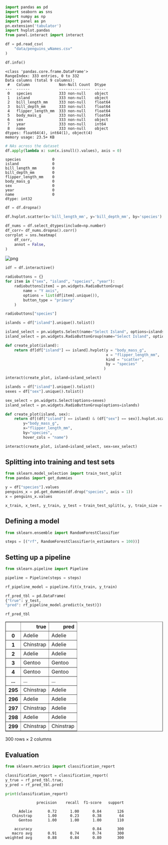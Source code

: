 ```python
import pandas as pd
import seaborn as sns
import numpy as np
import panel as pn
pn.extension('tabulator')
import hvplot.pandas
from panel.interact import interact
```

```python
df = pd.read_csv(
    "data/penguins_wNames.csv"
)
```


```python
df.info()
```

    <class 'pandas.core.frame.DataFrame'>
    RangeIndex: 333 entries, 0 to 332
    Data columns (total 9 columns):
     #   Column             Non-Null Count  Dtype  
    ---  ------             --------------  -----  
     0   species            333 non-null    object 
     1   island             333 non-null    object 
     2   bill_length_mm     333 non-null    float64
     3   bill_depth_mm      333 non-null    float64
     4   flipper_length_mm  333 non-null    float64
     5   body_mass_g        333 non-null    float64
     6   sex                333 non-null    object 
     7   year               333 non-null    int64  
     8   name               333 non-null    object 
    dtypes: float64(4), int64(1), object(4)
    memory usage: 23.5+ KB
    


```python
# NAs across the dataset
df.apply(lambda x: sum(x.isnull().values), axis = 0)
```




    species              0
    island               0
    bill_length_mm       0
    bill_depth_mm        0
    flipper_length_mm    0
    body_mass_g          0
    sex                  0
    year                 0
    name                 0
    dtype: int32




```python
df = df.dropna()
```


```python
df.hvplot.scatter(x='bill_length_mm', y='bill_depth_mm', by='species')
```


```python
df_nums = df.select_dtypes(include=np.number)
df_corr= df_nums.dropna().corr()
corrplot = sns.heatmap(
    df_corr,
    annot = False,
)
```


    
![png](output_6_0.png)
    



```python
idf = df.interactive()
```


```python
radiobuttons = {}
for item in ("sex", "island", "species", "year"):
    radiobuttons[item] = pn.widgets.RadioButtonGroup(
        name = "Y axis",
        options = list(df[item].unique()),
        button_type = "primary"
    )
```


```python
radiobuttons["species"]
```


```python
islands = df["island"].unique().tolist()

island_select = pn.widgets.Select(name="Select Island", options=islands)
island_select = pn.widgets.RadioButtonGroup(name="Select Island", options = islands, button_type = "primary")

def create_plot(island):
    return df[df["island"] == island].hvplot(y = "body_mass_g",
                                             x = "flipper_length_mm",
                                             kind = "scatter",
                                             by = "species"
                                            )

interact(create_plot, island=island_select)
```


```python
islands = df["island"].unique().tolist()
sexes = df["sex"].unique().tolist()

sex_select = pn.widgets.Select(options=sexes)
island_select = pn.widgets.RadioButtonGroup(options=islands)

def create_plot(island, sex):
    return df[(df["island"] == island) & (df["sex"] == sex)].hvplot.scatter(
        y="body_mass_g",
        x="flipper_length_mm",
        by="species",
        hover_cols = "name")

interact(create_plot, island=island_select, sex=sex_select)
```

## Splitting into training and test sets


```python
from sklearn.model_selection import train_test_split
from pandas import get_dummies

y = df["species"].values
penguins_x = pd.get_dummies(df.drop("species", axis = 1))
x = penguins_x.values

x_train, x_test, y_train, y_test = train_test_split(x, y, train_size = .1, random_state = 187)
```

## Defining a model


```python
from sklearn.ensemble import RandomForestClassifier

steps = [("rf", RandomForestClassifier(n_estimators = 100))]
```

## Setting up a pipeline


```python
from sklearn.pipeline import Pipeline

pipeline = Pipeline(steps = steps)

rf_pipeline_model = pipeline.fit(x_train, y_train)

rf_pred_tbl = pd.DataFrame(
{"true": y_test,
"pred": rf_pipeline_model.predict(x_test)})

rf_pred_tbl
```





<table border="1" class="dataframe">
  <thead>
    <tr style="text-align: right;">
      <th></th>
      <th>true</th>
      <th>pred</th>
    </tr>
  </thead>
  <tbody>
    <tr>
      <th>0</th>
      <td>Adelie</td>
      <td>Adelie</td>
    </tr>
    <tr>
      <th>1</th>
      <td>Chinstrap</td>
      <td>Adelie</td>
    </tr>
    <tr>
      <th>2</th>
      <td>Adelie</td>
      <td>Adelie</td>
    </tr>
    <tr>
      <th>3</th>
      <td>Gentoo</td>
      <td>Gentoo</td>
    </tr>
    <tr>
      <th>4</th>
      <td>Gentoo</td>
      <td>Gentoo</td>
    </tr>
    <tr>
      <th>...</th>
      <td>...</td>
      <td>...</td>
    </tr>
    <tr>
      <th>295</th>
      <td>Chinstrap</td>
      <td>Adelie</td>
    </tr>
    <tr>
      <th>296</th>
      <td>Adelie</td>
      <td>Adelie</td>
    </tr>
    <tr>
      <th>297</th>
      <td>Chinstrap</td>
      <td>Adelie</td>
    </tr>
    <tr>
      <th>298</th>
      <td>Adelie</td>
      <td>Adelie</td>
    </tr>
    <tr>
      <th>299</th>
      <td>Chinstrap</td>
      <td>Chinstrap</td>
    </tr>
  </tbody>
</table>
<p>300 rows × 2 columns</p>
</div>



<h2>Evaluation</h2>


```python
from sklearn.metrics import classification_report

classification_report = classification_report(
y_true = rf_pred_tbl.true,
y_pred = rf_pred_tbl.pred)

print(classification_report)
```

                  precision    recall  f1-score   support
    
          Adelie       0.72      1.00      0.84       126
       Chinstrap       1.00      0.23      0.38        64
          Gentoo       1.00      1.00      1.00       110
    
        accuracy                           0.84       300
       macro avg       0.91      0.74      0.74       300
    weighted avg       0.88      0.84      0.80       300
    
    


```python

```
